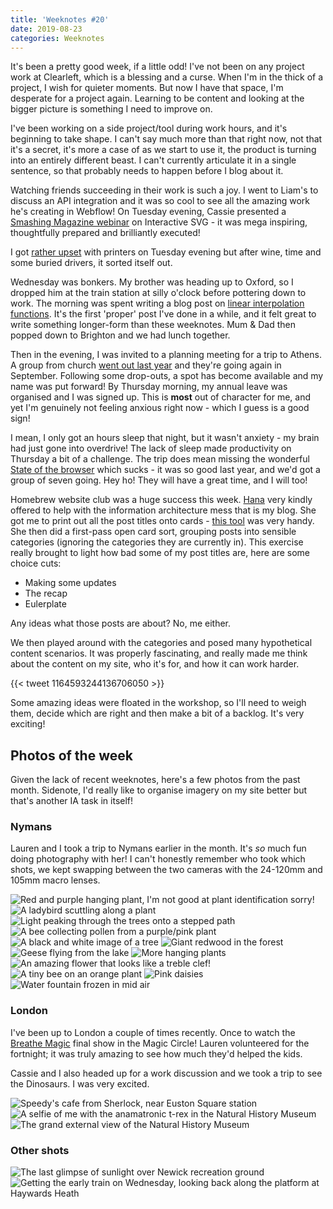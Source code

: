 ```yaml
---
title: 'Weeknotes #20'
date: 2019-08-23
categories: Weeknotes
---
```


It's been a pretty good week, if a little odd! I've not been on any project work at Clearleft, which is a blessing and a curse. When I'm in the thick of a project, I wish for quieter moments. But now I have that space, I'm desperate for a project again. Learning to be content and looking at the bigger picture is something I need to improve on.

I've been working on a side project/tool during work hours, and it's beginning to take shape. I can't say much more than that right now, not that it's a secret, it's more a case of as we start to use it, the product is turning into an entirely different beast. I can't currently articulate it in a single sentence, so that probably needs to happen before I blog about it.

Watching friends succeeding in their work is such a joy. I went to Liam's to discuss an API integration and it was so cool to see all the amazing work he's creating in Webflow! On Tuesday evening, Cassie presented a [Smashing Magazine webinar](https://www.smashingmagazine.com/smashing-tv/interactive-web-animation-with-svg/) on Interactive SVG - it was mega inspiring, thoughtfully prepared and brilliantly executed!

I got [rather upset](https://twitter.com/trysmudford/status/1163897455781523456) with printers on Tuesday evening but after wine, time and some buried drivers, it sorted itself out.

Wednesday was bonkers. My brother was heading up to Oxford, so I dropped him at the train station at silly o'clock before pottering down to work. The morning was spent writing a blog post on [linear interpolation functions](/blog/linear-interpolation-functions). It's the first 'proper' post I've done in a while, and it felt great to write something longer-form than these weeknotes. Mum & Dad then popped down to Brighton and we had lunch together.

Then in the evening, I was invited to a planning meeting for a trip to Athens. A group from church [went out last year](https://uckfieldnews.com/kings-church-group-uckfield-helps-refugees-in-athens/) and they're going again in September. Following some drop-outs, a spot has become available and my name was put forward! By Thursday morning, my annual leave was organised and I was signed up. This is **most** out of character for me, and yet I'm genuinely not feeling anxious right now - which I guess is a good sign!

I mean, I only got an hours sleep that night, but it wasn't anxiety - my brain had just gone into overdrive! The lack of sleep made productivity on Thursday a bit of a challenge. The trip does mean missing the wonderful [State of the browser](https://2019.stateofthebrowser.com) which sucks - it was so good last year, and we'd got a group of seven going. Hey ho! They will have a great time, and I will too!

Homebrew website club was a huge success this week. [Hana](https://twitter.com/hana_stevenson) very kindly offered to help with the information architecture mess that is my blog. She got me to print out all the post titles onto cards - [this tool](http://card-sort.ignorethecode.net) was very handy. She then did a first-pass open card sort, grouping posts into sensible categories (ignoring the categories they are currently in). This exercise really brought to light how bad some of my post titles are, here are some choice cuts:

- Making some updates
- The recap
- Eulerplate

Any ideas what those posts are about? No, me either.

We then played around with the categories and posed many hypothetical content scenarios. It was properly fascinating, and really made me think about the content on my site, who it's for, and how it can work harder.

{{< tweet 1164593244136706050 >}}

Some amazing ideas were floated in the workshop, so I'll need to weigh them, decide which are right and then make a bit of a backlog. It's very exciting!

## Photos of the week

Given the lack of recent weeknotes, here's a few photos from the past month. Sidenote, I'd really like to organise imagery on my site better but that's another IA task in itself!

### Nymans

Lauren and I took a trip to Nymans earlier in the month. It's _so_ much fun doing photography with her! I can't honestly remember who took which shots, we kept swapping between the two cameras with the 24-120mm and 105mm macro lenses.

![Red and purple hanging plant, I'm not good at plant identification sorry!](/images/blog/weeknotes-20-1.jpg)
![A ladybird scuttling along a plant](/images/blog/weeknotes-20-2.jpg)
![Light peaking through the trees onto a stepped path](/images/blog/weeknotes-20-3.jpg)
![A bee collecting pollen from a purple/pink plant](/images/blog/weeknotes-20-4.jpg)
![A black and white image of a tree](/images/blog/weeknotes-20-5.jpg)
![Giant redwood in the forest](/images/blog/weeknotes-20-6.jpg)
![Geese flying from the lake](/images/blog/weeknotes-20-7.jpg)
![More hanging plants](/images/blog/weeknotes-20-8.jpg)
![An amazing flower that looks like a treble clef!](/images/blog/weeknotes-20-9.jpg)
![A tiny bee on an orange plant](/images/blog/weeknotes-20-10.jpg)
![Pink daisies](/images/blog/weeknotes-20-11.jpg)
![Water fountain frozen in mid air](/images/blog/weeknotes-20-12.jpg)

### London

I've been up to London a couple of times recently. Once to watch the [Breathe Magic](http://breatheahr.org/breathe-magic/) final show in the Magic Circle! Lauren volunteered for the fortnight; it was truly amazing to see how much they'd helped the kids.

Cassie and I also headed up for a work discussion and we took a trip to see the Dinosaurs. I was very excited.

![Speedy's cafe from Sherlock, near Euston Square station](/images/blog/weeknotes-20-15.jpg)
![A selfie of me with the anamatronic t-rex in the Natural History Museum](/images/blog/weeknotes-20-16.jpg)
![The grand external view of the Natural History Museum](/images/blog/weeknotes-20-17.jpg)

### Other shots

![The last glimpse of sunlight over Newick recreation ground](/images/blog/weeknotes-20-13.jpg)
![Getting the early train on Wednesday, looking back along the platform at Haywards Heath](/images/blog/weeknotes-20-14.jpg)
